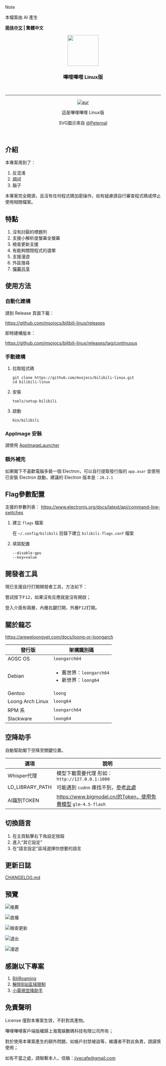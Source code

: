 > [!NOTE]
> 本檔案由 AI 產生

**[简体中文](README.md) | 繁體中文**

<div align="center">

  <img src="./res/icons/bilibili.svg" height="100px" width="100px"/>

  <h3>嗶哩嗶哩 Linux版</h3>
  <br>

----

[![aur](https://img.shields.io/aur/version/bilibili-bin)](https://aur.archlinux.org/packages/bilibili-bin)

  這是嗶哩嗶哩 Linux版

  SVG圖示來自 [@Peternal](https://github.com/Peternal)

  <br>
</div>

## 介紹

本專案用到了：

1. 反混淆
2. 調試
3. 腦子

本專案完全開源，且沒有任何程式碼加密操作，如有疑慮請自行審查程式碼或停止使用相關檔案。

## 特點

1. 沒有討厭的標題列
2. 支援小解析度螢幕全螢幕
3. 檢查更新支援
4. 有能夠關閉程式的選單
5. 支援漫遊
6. 外區搜尋
7. [彈幕共享](docs/help/弹幕共享.MD)

## 使用方法

### 自動化建構

請到 Release 頁面下載：

https://github.com/msojocs/bilibili-linux/releases

即時建構版本：

https://github.com/msojocs/bilibili-linux/releases/tag/continuous

### 手動建構

1. 拉取程式碼
   ```
   git clone https://github.com/msojocs/bilibili-linux.git
   cd bilibili-linux
   ```
2. 安裝
   ```
   tools/setup-bilibili
   ```
3. 啟動
   ```
   bin/bilibili
   ```
### AppImage 安裝

請使用 [AppImageLauncher](https://github.com/TheAssassin/AppImageLauncher)

### 額外補充

如果閣下不喜歡電腦多裝一個 Electron，可以自行提取發行版的 `app.asar` 並使用已安裝 Electron 啟動，建議的 Electron 版本是：`28.2.1`

## Flag參數配置

支援的參數列表：
https://www.electronjs.org/docs/latest/api/command-line-switches

1. 建立 `flags` 檔案

   在 `~/.config/bilibili` 目錄下建立 `bilibili-flags.conf` 檔案

2. 填寫配置

   ```
   --disable-gpu
   --key=value
   ```

## 開發者工具

現已支援自行打開開發者工具，方法如下：

嘗試按下<kbd>F12</kbd>，如果沒有反應就是沒有開啟；

登入介面有兩層，內層右鍵打開，外層<kbd>F12</kbd>打開。

## 關於龍芯

https://areweloongyet.com/docs/loong-or-loongarch

|發行版|架構識別碼|
|------|----------|
|AOSC OS|`loongarch64`|
|Debian|<ul><li>舊世界：`loongarch64`</li><li>新世界：`loong64`</li></ul>|
|Gentoo|`loong`|
|Loong Arch Linux|`loong64`|
|RPM 系|`loongarch64`|
|Slackware|`loong64`|

## 空降助手

自動幫助閣下空降至關鍵位置。

| 選項 | 說明 |
|------|-----|
| Whisper代理 | 模型下載需要代理 形如：`http://127.0.0.1:1080` |
| LD_LIBRARY_PATH | 可能遇到 `cudnn` 庫找不到，[參考此處](https://github.com/MahmoudAshraf97/whisper-diarization/issues/259) |
| AI識別TOKEN | https://www.bigmodel.cn/的Token，使用免費模型 `glm-4.5-flash` |

## 切換語言

1. 在主頁點擊右下角設定按鈕
2. 進入“其它設定”
3. 在“語言設定”區域選擇你想要的語言

## 更新日誌

[CHANGELOG.md](CHANGELOG.md)

## 預覽

![推薦](res/screenshots/1.png)

![直播](res/screenshots/live.png)

![檢查更新](res/screenshots/update.png)

![退出](res/screenshots/exit.png)

![漫遊](res/screenshots/roaming.png)

## 感謝以下專案

1. [BiliRoaming](https://github.com/yujincheng08/BiliRoaming)
2. [解除B站區域限制](https://github.com/ipcjs/bilibili-helper)
3. [小電視空降助手](https://github.com/hanydd/BilibiliSponsorBlock)

## 免責聲明

License 僅對本專案生效，不針對其產物。

嗶哩嗶哩客戶端版權歸上海寬娛數碼科技有限公司所有；

對於使用本專案產生的額外問題，如帳戶封禁被盜等，維護者不對此負責，請謹慎使用；

如有不當之處，請聯繫本人，信箱：jiyecafe@gmail.com